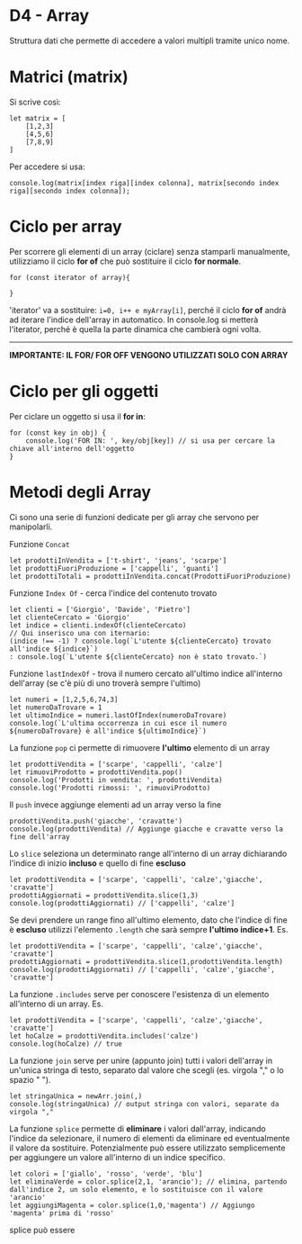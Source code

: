 # D4 - Array
Struttura dati che permette di accedere a valori multipli tramite unico nome.
# Matrici (matrix)
Si scrive così:
```
let matrix = [
    [1,2,3]
    [4,5,6]
    [7,8,9]
]
```

Per accedere si usa:
```
console.log(matrix[index riga][index colonna], matrix[secondo index riga][secondo index colonna]);
```
# Ciclo per array
Per scorrere gli elementi di un array (ciclare) senza stamparli manualmente, utilizziamo il ciclo **for of** che può sostituire il ciclo **for normale**.
```
for (const iterator of array){

}
```
'iterator' va a sostituire: `i=0, i++ e myArray[i]`, perché il ciclo **for of** andrà ad iterare l'indice dell'array in automatico. In console.log si metterà l'iterator, perché è quella la parte dinamica che cambierà ogni volta.

---

**IMPORTANTE: IL FOR/ FOR OFF VENGONO UTILIZZATI SOLO CON ARRAY**
# Ciclo per gli oggetti

Per ciclare un oggetto si usa il **for in**:

```
for (const key in obj) {
    console.log('FOR IN: ', key/obj[key]) // si usa per cercare la chiave all'interno dell'oggetto
}
```
# Metodi degli Array
Ci sono una serie di funzioni dedicate per gli array che servono per manipolarli.

Funzione `Concat`
```
let prodottiInVendita = ['t-shirt', 'jeans', 'scarpe']
let prodottiFuoriProduzione = ['cappelli', 'guanti']
let prodottiTotali = prodottiInVendita.concat(ProdottiFuoriProduzione)
```
Funzione `Index Of` - cerca l'indice del contenuto trovato 
```
let clienti = ['Giorgio', 'Davide', 'Pietro']
let clienteCercato = 'Giorgio'
let indice = clienti.indexOf(clienteCercato)
// Qui inserisco una con iternario:
(indice !== -1) ? console.log(`L'utente ${clienteCercato} trovato all'indice ${indice}`)
: console.log(`L'utente ${clienteCercato} non è stato trovato.`)
```
Funzione `lastIndexOf` - trova il numero cercato all'ultimo indice all'interno dell'array (se c'è più di uno troverà sempre l'ultimo)
```
let numeri = [1,2,5,6,74,3]
let numeroDaTrovare = 1
let ultimoIndice = numeri.lastOfIndex(numeroDaTrovare)
console.log(`L'ultima occorrenza in cui esce il numero ${numeroDaTrovare} è all'indice ${ultimoIndice}`)
```
La funzione `pop` ci permette di rimuovere **l'ultimo** elemento di un array
```
let prodottiVendita = ['scarpe', 'cappelli', 'calze']
let rimuoviProdotto = prodottiVendita.pop()
console.log('Prodotti in vendita: ', prodottiVendita)
console.log('Prodotti rimossi: ', rimuoviProdotto)
```
Il `push` invece aggiunge elementi ad un array verso la fine
```
prodottiVendita.push('giacche', 'cravatte')
console.log(prodottiVendita) // Aggiunge giacche e cravatte verso la fine dell'array
```
Lo `slice` seleziona un determinato range all'interno di un array dichiarando l'indice di inizio **incluso** e quello di fine **escluso**
```
let prodottiVendita = ['scarpe', 'cappelli', 'calze','giacche', 'cravatte']
prodottiAggiornati = prodottiVendita.slice(1,3)
console.log(prodottiAggiornati) // ['cappelli', 'calze']
```
Se devi prendere un range fino all'ultimo elemento, dato che l'indice di fine è **escluso** utilizzi l'elemento `.length` che sarà sempre **l'ultimo indice+1**.
Es. 
```
let prodottiVendita = ['scarpe', 'cappelli', 'calze','giacche', 'cravatte']
prodottiAggiornati = prodottiVendita.slice(1,prodottiVendita.length)
console.log(prodottiAggiornati) // ['cappelli', 'calze','giacche', 'cravatte']
```
La funzione `.includes` serve per conoscere l'esistenza di un elemento all'interno di un array.
Es. 
```
let prodottiVendita = ['scarpe', 'cappelli', 'calze','giacche', 'cravatte']
let hoCalze = prodottiVendita.includes('calze')
console.log(hoCalze) // true
```
La funzione `join` serve per unire (appunto join) tutti i valori dell'array in un'unica stringa di testo, separato dal valore che scegli (es. virgola "," o lo spazio " ").
```
let stringaUnica = newArr.join(,)
console.log(stringaUnica) // output stringa con valori, separate da virgola ","
```
La funzione `splice` permette di **eliminare** i valori dall'array, indicando l'indice da selezionare, il numero di elementi da eliminare ed eventualmente il valore da sostituire. Potenzialmente può essere utilizzato semplicemente per aggiungere un valore all'interno di un indice specifico.
```
let colori = ['giallo', 'rosso', 'verde', 'blu']
let eliminaVerde = color.splice(2,1, 'arancio'); // elimina, partendo dall'indice 2, un solo elemento, e lo sostituisce con il valore 'arancio'
let aggiungiMagenta = color.splice(1,0,'magenta') // Aggiungo 'magenta' prima di 'rosso'
```
splice può essere 